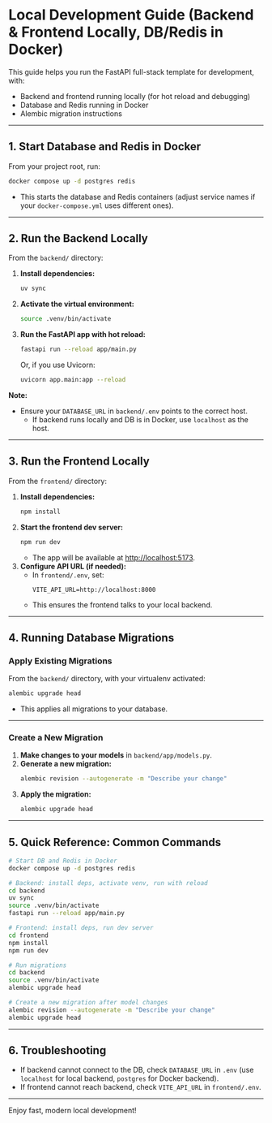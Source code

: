 # Local Development Guide (Backend & Frontend Locally, DB/Redis in Docker)

This guide helps you run the FastAPI full-stack template for development, with:
- Backend and frontend running locally (for hot reload and debugging)
- Database and Redis running in Docker
- Alembic migration instructions

---

## 1. Start Database and Redis in Docker

From your project root, run:

```bash
docker compose up -d postgres redis
```
- This starts the database and Redis containers (adjust service names if your `docker-compose.yml` uses different ones).

---

## 2. Run the Backend Locally

From the `backend/` directory:

1. **Install dependencies:**
   ```bash
   uv sync
   ```
2. **Activate the virtual environment:**
   ```bash
   source .venv/bin/activate
   ```
3. **Run the FastAPI app with hot reload:**
   ```bash
   fastapi run --reload app/main.py
   ```
   Or, if you use Uvicorn:
   ```bash
   uvicorn app.main:app --reload
   ```

**Note:**
- Ensure your `DATABASE_URL` in `backend/.env` points to the correct host.  
  - If backend runs locally and DB is in Docker, use `localhost` as the host.

---

## 3. Run the Frontend Locally

From the `frontend/` directory:

1. **Install dependencies:**
   ```bash
   npm install
   ```
2. **Start the frontend dev server:**
   ```bash
   npm run dev
   ```
   - The app will be available at [http://localhost:5173](http://localhost:5173).
3. **Configure API URL (if needed):**
   - In `frontend/.env`, set:
     ```
     VITE_API_URL=http://localhost:8000
     ```
   - This ensures the frontend talks to your local backend.

---

## 4. Running Database Migrations

### Apply Existing Migrations

From the `backend/` directory, with your virtualenv activated:
```bash
alembic upgrade head
```
- This applies all migrations to your database.

---

### Create a New Migration

1. **Make changes to your models** in `backend/app/models.py`.
2. **Generate a new migration:**
   ```bash
   alembic revision --autogenerate -m "Describe your change"
   ```
3. **Apply the migration:**
   ```bash
   alembic upgrade head
   ```

---

## 5. Quick Reference: Common Commands

```bash
# Start DB and Redis in Docker
docker compose up -d postgres redis

# Backend: install deps, activate venv, run with reload
cd backend
uv sync
source .venv/bin/activate
fastapi run --reload app/main.py

# Frontend: install deps, run dev server
cd frontend
npm install
npm run dev

# Run migrations
cd backend
source .venv/bin/activate
alembic upgrade head

# Create a new migration after model changes
alembic revision --autogenerate -m "Describe your change"
alembic upgrade head
```

---

## 6. Troubleshooting

- If backend cannot connect to the DB, check `DATABASE_URL` in `.env` (use `localhost` for local backend, `postgres` for Docker backend).
- If frontend cannot reach backend, check `VITE_API_URL` in `frontend/.env`.

---

Enjoy fast, modern local development!
